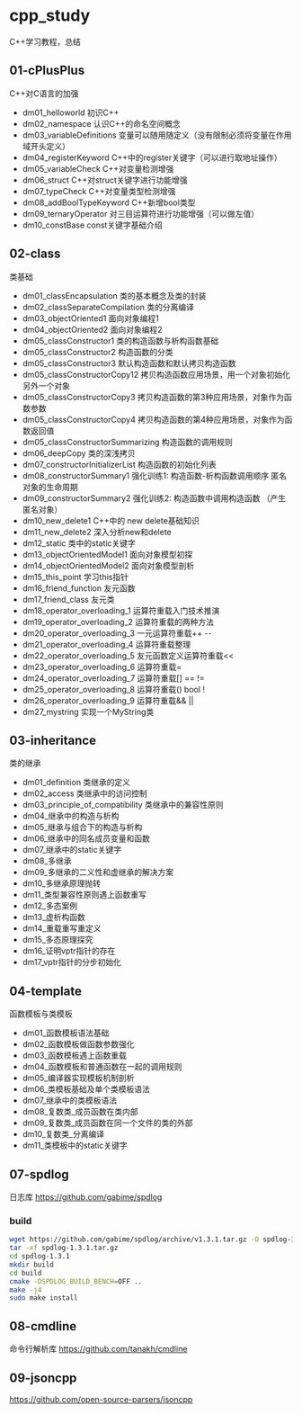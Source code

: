 # cpp_study
C++学习教程，总结

## 01-cPlusPlus

C++对C语言的加强

- dm01_helloworld 初识C++
- dm02_namespace 认识C++的命名空间概念
- dm03_variableDefinitions 变量可以随用随定义（没有限制必须将变量在作用域开头定义）
- dm04_registerKeyword C++中的register关键字（可以进行取地址操作）
- dm05_variableCheck C++对变量检测增强
- dm06_struct C++对struct关键字进行功能增强
- dm07_typeCheck C++对变量类型检测增强
- dm08_addBoolTypeKeyword C++新增bool类型
- dm09_ternaryOperator 对三目运算符进行功能增强（可以做左值）
- dm10_constBase const关键字基础介绍

## 02-class

类基础

- dm01_classEncapsulation 类的基本概念及类的封装
- dm02_classSeparateCompilation 类的分离编译
- dm03_objectOriented1 面向对象编程1
- dm04_objectOriented2 面向对象编程2
- dm05_classConstructor1 类的构造函数与析构函数基础
- dm05_classConstructor2 构造函数的分类
- dm05_classConstructor3 默认构造函数和默认拷贝构造函数
- dm05_classConstructorCopy12 拷贝构造函数应用场景，用一个对象初始化另外一个对象
- dm05_classConstructorCopy3 拷贝构造函数的第3种应用场景，对象作为函数参数
- dm05_classConstructorCopy4 拷贝构造函数的第4种应用场景，对象作为函数返回值
- dm05_classConstructorSummarizing 构造函数的调用规则
- dm06_deepCopy 类的深浅拷贝
- dm07_constructorInitializerList 构造函数的初始化列表
- dm08_constructorSummary1 强化训练1: 构造函数-析构函数调用顺序 匿名对象的生命周期
- dm09_constructorSummary2 强化训练2: 构造函数中调用构造函数 （产生匿名对象）
- dm10_new_delete1 C++中的 new delete基础知识
- dm11_new_delete2 深入分析new和delete
- dm12_static 类中的static关键字
- dm13_objectOrientedModel1 面向对象模型初探
- dm14_objectOrientedModel2 面向对象模型剖析
- dm15_this_point 学习this指针
- dm16_friend_function 友元函数
- dm17_friend_class 友元类
- dm18_operator_overloading_1 运算符重载入门技术推演
- dm19_operator_overloading_2 运算符重载的两种方法
- dm20_operator_overloading_3 一元运算符重载++ --
- dm21_operator_overloading_4 运算符重载整理
- dm22_operator_overloading_5 友元函数定义运算符重载<<
- dm23_operator_overloading_6 运算符重载=
- dm24_operator_overloading_7 运算符重载[] == !=
- dm25_operator_overloading_8 运算符重载() bool !
- dm26_operator_overloading_9 运算符重载&& ||
- dm27_mystring 实现一个MyString类

## 03-inheritance

类的继承

- dm01_definition 类继承的定义
- dm02_access 类继承中的访问控制
- dm03_principle_of_compatibility 类继承中的兼容性原则
- dm04_继承中的构造与析构
- dm05_继承与组合下的构造与析构
- dm06_继承中的同名成员变量和函数
- dm07_继承中的static关键字
- dm08_多继承
- dm09_多继承的二义性和虚继承的解决方案
- dm10_多继承原理抛转
- dm11_类型兼容性原则遇上函数重写
- dm12_多态案例
- dm13_虚析构函数
- dm14_重载重写重定义
- dm15_多态原理探究
- dm16_证明vptr指针的存在
- dm17_vptr指针的分步初始化

## 04-template

函数模板与类模板

- dm01_函数模板语法基础
- dm02_函数模板做函数参数强化
- dm03_函数模板遇上函数重载
- dm04_函数模板和普通函数在一起的调用规则
- dm05_编译器实现模板机制剖析
- dm06_类模板基础及单个类模板语法
- dm07_继承中的类模板语法
- dm08_复数类_成员函数在类内部
- dm09_复数类_成员函数在同一个文件的类的外部
- dm10_复数类_分离编译
- dm11_类模板中的static关键字


## 07-spdlog

日志库
<https://github.com/gabime/spdlog>

### build
```bash
wget https://github.com/gabime/spdlog/archive/v1.3.1.tar.gz -O spdlog-1.3.1.tar.gz
tar -xf spdlog-1.3.1.tar.gz
cd spdlog-1.3.1
mkdir build
cd build
cmake -DSPDLOG_BUILD_BENCH=OFF ..
make -j4
sudo make install

```

## 08-cmdline

命令行解析库
<https://github.com/tanakh/cmdline>

## 09-jsoncpp

<https://github.com/open-source-parsers/jsoncpp>


<!--
## 深度探索

### 多继承中的内存模型

![多继承中的内存模型](doc/多继承内存模型.png)
-->
